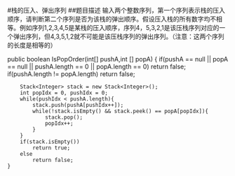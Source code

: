 #栈的压入、弹出序列
##题目描述
输入两个整数序列，第一个序列表示栈的压入顺序，请判断第二个序列是否为该栈的弹出顺序。假设压入栈的所有数字均不相等。例如序列1,2,3,4,5是某栈的压入顺序，序列4，5,3,2,1是该压栈序列对应的一个弹出序列，但4,3,5,1,2就不可能是该压栈序列的弹出序列。（注意：这两个序列的长度是相等的）

   public boolean IsPopOrder(int[] pushA,int [] popA) {
        if(pushA == null || popA == null || pushA.length == 0 || popA.length == 0)
            return false;
        if(pushA.length !=  popA.length)
            return false;
        
        Stack<Integer> stack = new Stack<Integer>();
        int popIdx = 0, pushIdx = 0;
        while(pushIdx < pushA.length){
            stack.push(pushA[pushIdx++]);
            while(!stack.isEmpty() && stack.peek() == popA[popIdx]){
                stack.pop();
                popIdx++;
            }
        }
        if(stack.isEmpty())
            return true;
        else
            return false;
    }
